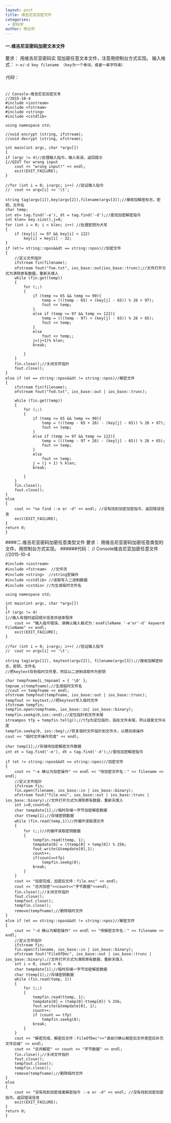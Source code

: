 ```yaml
---
layout: post
title: 维吉尼亚加密文件
categories: 
 - 密码学
author: 杨比轩
---
```


#### 一.维吉尼亚密码加密文本文件
要求：
用维吉尼亚密码实 现加密任意文本文件，注意用控制台方式实现。
输入格式：
`>-e/-d key filename （key为一个单词，或者一串字符串）`

###### 代码：
    // Console-维吉尼亚加密文本
    //2015-10-4
    #include <iostream>
    #include <fstream>
    #include <string>
    #include <cstdlib>

    using namespace std;

    //void encrypt (string, ifstream);
    //void decrypt (string, ofstream);

    int main(int argc, char *argv[])
    {
	if (argc != 4)//处理输入指令，输入有误，返回提示
	{//QIUT for wrong input
		cout << "wrong input!" << endl;
		exit(EXIT_FAILURE);
	}

	//for (int i = 0; i<argc; i++) //验证输入指令
	//	cout << argv[i] << '\t';

	string tag(argv[1]),key(argv[2]),filename(argv[3]);//接收加解密标志，密钥，文件名
	char temp;
	int et= tag.find('-e'), dt = tag.find('-d');//查找加密解密指令
	int klen= key.size(),j=0;
	for (int i = 0; i < klen; i++) //处理密钥为大写
	{
		if (key[i] >= 97 && key[i] < 122)
			key[i] = key[i] - 32;
	}
	if (et!= string::npos&&dt == string::npos)//加密文件
	{
		//定义文件指针
		ifstream fin(filename);
		ofstream fout("foe.txt", ios_base::out|ios_base::trunc);//文件打开方式为清除原有数据，重新天填入
		while (fin.get(temp))
		{
			for (;;)
			{
				if (temp >= 65 && temp <= 90){
					temp = (((temp - 65) + (key[j] - 65)) % 26 + 97);
					fout << temp;
				}
				else if (temp >= 97 && temp <= 122){
					temp = (((temp - 97) + (key[j] - 65)) % 26 + 65);
					fout << temp;
				}
				else
					fout << temp;;
				j=(j+1)% klen;
				break;

			}
		}
		fin.close();//关闭文件指针
		fout.close();
	}
	else if (et == string::npos&&dt != string::npos)//解密文件
	{ 
		ifstream fin(filename);
		ofstream fout("fod.txt", ios_base::out | ios_base::trunc);

		while (fin.get(temp))
		{
			for (;;)
			{
				if (temp >= 65 && temp <= 90){
					temp = (((temp - 65 + 26) - (key[j] - 65)) % 26 + 97);
					fout << temp;
				}
				else if (temp >= 97 && temp <= 122){
					temp = (((temp - 97 + 26) - (key[j] - 65)) % 26 + 65);
				    fout << temp;
		     	}
				else
					fout << temp;
				j = (j + 1) % klen;
				break;

			}
		}
		fin.close();
		fout.close();
	}
	else
	{
		cout << "no find :-e or -d" << endl; //没有找到加密加密指令，返回错误信息
		exit(EXIT_FAILURE);
	}
	return 0;
    }

####二.维吉尼亚密码加密任意类型文件
要求：
用维吉尼亚密码加密任意类型的文件，用控制台方式实现。
######代码：
    // Console维吉尼亚加密任意文件
    //2015-10-4

    #include <iostream>
    #include <fstream>  //文件流
    #include <string>  //string型操作
    #include <cstdlib> //读取写入二进制数据
    #include <cstdio> //为生成临时文件名

    using namespace std;

    int main(int argc, char *argv[])
    {
	if (argc != 4)
	{//输入有错时返回提示信息并结束程序
		cout << "输入指令错误，请确认输入格式为：exeFileName '-e'or'-d' keyword FileName" << endl;
		exit(EXIT_FAILURE);
	}

	//for (int i = 0; i<argc; i++) //验证输入指令
	//	cout << argv[i] << '\t';

	string tag(argv[1]), keytext(argv[2]), filename(argv[3]);//接收加解密标志，密钥，文件名
	//把keytext存到临时文件里，然后以二进制读取作为密钥

	char tempfname[L_tmpnam] = { '\0' };
	tmpnam_s(tempfname);//生成临时文件名
	//cout << tempfname << endl;
	ofstream tempfout(tempfname, ios_base::out | ios_base::trunc);
	tempfout << keytext;//把keytext写入临时文件
	ifstream tempfin;
	tempfin.open(tempfname, ios_base::in| ios_base::binary);
	tempfin.seekg(0,ios::end);//定位指针到文件末尾
	streampos tfp = tempfin.tellg();//tfp为定位指针，指在文件末尾，所以就是文件长度
	tempfin.seekg(0, ios::beg);//恢复临时文件指针到文件头，以便后续操作
	cout << "临时文件操作完成" << endl;

	char temp[1];//存储待加密解密文件数据
	int et = tag.find('-e'), dt = tag.find('-d');//查找加密解密指令

	if (et != string::npos&&dt == string::npos)//加密文件
	{
		cout << "-e 确认为加密操作" << endl << "待加密文件名：" << filename << endl;
		//定义文件指针
		ifstream fin;
		fin.open(filename, ios_base::in | ios_base::binary);
		ofstream fout("file.enc", ios_base::out | ios_base::trunc | ios_base::binary);//文件打开方式为清除原有数据，重新天填入
		int i=0,count=0;
		char tempdate[1];//临时存储一字节加密解密数据
		char ttemp[1];//存储密钥数据
		while (fin.read(temp,1))//外循环读取源文件
		{
			for (;;)//内循环读取密钥数据
			{
				tempfin.read(ttemp, 1);
				tempdate[0] = (ttemp[0] + temp[0]) % 256;
				fout.write(&tempdate[0],1);
				count++;
				if(count==tfp)
					tempfin.seekg(0);
				break;
			}
		}
		cout << "加密完成，加密后文件：file.enc" << endl;
		cout << "总共加密"<<count<<"字节数据"<<endl;
		fin.close();//关闭文件指针
		fout.close();
		tempfout.close();
		tempfin.close();
		remove(tempfname);//删除临时文件
	}
	else if (et == string::npos&&dt != string::npos)//解密文件
	{
		cout << "-d 确认为解密操作" << endl << "待解密文件名：" << filename << endl;
		//定义文件指针
		ifstream fin;
		fin.open(filename, ios_base::in | ios_base::binary);
		ofstream fout("FileOfDec", ios_base::out | ios_base::trunc | ios_base::binary);//文件打开方式为清除原有数据，重新天填入
		int i = 0, count = 0;
		char tempdate[1];//临时存储一字节加密解密数据
		char ttemp[1];//存储密钥数据
		while (fin.read(temp, 1))
		{
			for (;;)
			{
				tempfin.read(ttemp, 1);
				tempdate[0] = (temp[0]-ttemp[0]) % 256;
				fout.write(&tempdate[0], 1);
				count++;
				if (count == tfp)
					tempfin.seekg(0);
				break;
			}
		}
		cout << "解密完成，解密后文件：FileOfDec"<<"请自行确认解密后文件类型后补充文件后缀" << endl;
		cout << "总共解密" << count << "字节数据" << endl;
		fin.close();//关闭文件指针
		fout.close();
		tempfout.close();
		tempfin.close();
		remove(tempfname);//删除临时文件
	}
	else
	{
		cout << "没有找到加密或者解密指令 :-e or -d" << endl; //没有找到加密加密指令，返回错误信息
		exit(EXIT_FAILURE);
	}
	return 0;
    }
